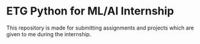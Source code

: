 # ETG Python for ML/AI Internship
This repository is made for submitting assignments and projects which are given to me during the internship.

